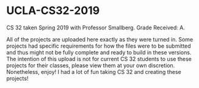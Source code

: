 # UCLA-CS32-2019

CS 32 taken Spring 2019 with Professor Smallberg. Grade Received: A.

All of the projects are uploaded here exactly as they were turned in. Some projects had specific requirements for how the files were to be submitted and thus might not be fully complete and ready to build in these versions. The intention of this upload is not for current CS 32 students to use these projects for their classes, please view them at your own discretion. Nonetheless, enjoy! I had a lot of fun taking CS 32 and creating these projects!
